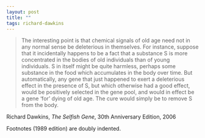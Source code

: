 ```yaml
---
layout: post
title: ""
tags: richard-dawkins
---
```


> The interesting point is that chemical signals of old age need not in any normal sense be deleterious in themselves. For instance, suppose that it incidentally happens to be a fact that a substance S is more concentrated in the bodies of old individuals than of young individuals. S in itself might be quite harmless, perhaps some substance in the food which accumulates in the body over time. But automatically, any gene that just happened to exert a deleterious effect in the presence of S, but which otherwise had a good effect, would be positively selected in the gene pool, and would in effect be a gene ‘for’ dying of old age. The cure would simply be to remove S from the body.

Richard Dawkins, _The Selfish Gene_, 30th Anniversary Edition, 2006

Footnotes (1989 edition) are doubly indented.